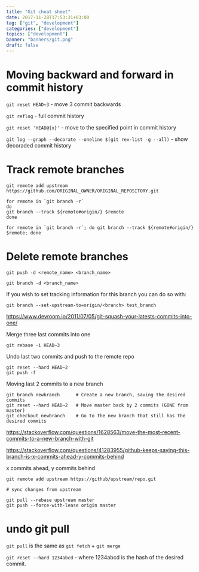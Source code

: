```yaml
---
title: "Git cheat sheet"
date: 2017-11-28T17:53:31+03:00
tag: ["git", "development"]
categories: ["development"]
topics: ["development"]
banner: "banners/git.png"
draft: false
---
```



# Moving backward and forward in commit history


`git reset HEAD~3` - move 3 commit backwards


`git reflog` - full commit history


`git reset 'HEAD@{x}'` - move to the specified point in commit history


`git log --graph --decorate --oneline $(git rev-list -g --all)` - show decoraded commit history


# Track remote branches

```
git remote add upstream https://github.com/ORIGINAL_OWNER/ORIGINAL_REPOSITORY.git
```


```
for remote in `git branch -r`
do
git branch --track ${remote#origin/} $remote
done
```

```
for remote in `git branch -r`; do git branch --track ${remote#origin/} $remote; done
```


# Delete remote branches

`git push -d <remote_name> <branch_name>`

`git branch -d <branch_name>`

If you wish to set tracking information for this branch you can do so with:

`git branch --set-upstream-to=origin/<branch> test_branch`


https://www.devroom.io/2011/07/05/git-squash-your-latests-commits-into-one/

Merge three last commits into one

`git rebase -i HEAD~3`


Undo last two commits and push to the remote repo

```
git reset --hard HEAD~2
git push -f
```

Moving last 2 commits to a new branch

```
git branch newbranch      # Create a new branch, saving the desired commits
git reset --hard HEAD~2   # Move master back by 2 commits (GONE from master)
git checkout newbranch    # Go to the new branch that still has the desired commits
```

https://stackoverflow.com/questions/1628563/move-the-most-recent-commits-to-a-new-branch-with-git


https://stackoverflow.com/questions/41283955/github-keeps-saying-this-branch-is-x-commits-ahead-y-commits-behind

x commits ahead, y commits behind

```
git remote add upstream https://github/upstream/repo.git

# sync changes from upstream

git pull --rebase upstream master
git push --force-with-lease origin master
```


# undo git pull

`git pull` is the same as `git fetch` + `git merge`

`git reset --hard 1234abcd` - where 1234abcd is the hash of the desired commit.
